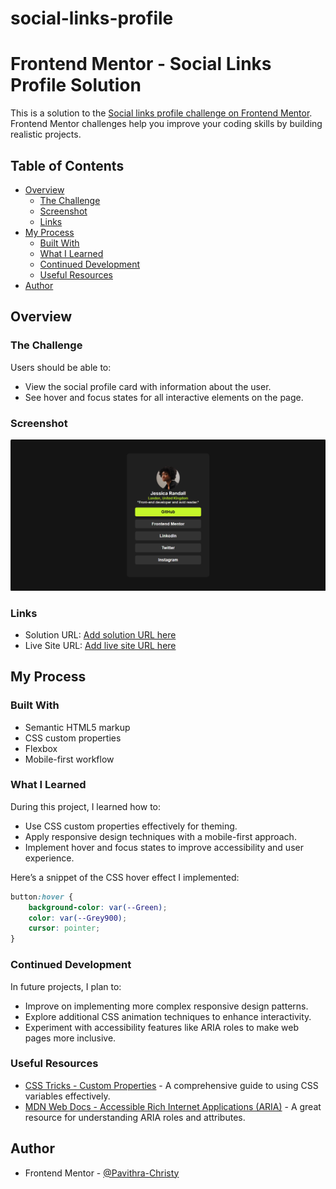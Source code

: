 # social-links-profile
 
# Frontend Mentor - Social Links Profile Solution

This is a solution to the [Social links profile challenge on Frontend Mentor](https://www.frontendmentor.io/challenges/social-links-profile-UG32l9m6dQ). Frontend Mentor challenges help you improve your coding skills by building realistic projects.

## Table of Contents

- [Overview](#overview)
  - [The Challenge](#the-challenge)
  - [Screenshot](#screenshot)
  - [Links](#links)
- [My Process](#my-process)
  - [Built With](#built-with)
  - [What I Learned](#what-i-learned)
  - [Continued Development](#continued-development)
  - [Useful Resources](#useful-resources)
- [Author](#author)

## Overview

### The Challenge

Users should be able to:

- View the social profile card with information about the user.
- See hover and focus states for all interactive elements on the page.

### Screenshot

![Social Links Profile](./assets/images/Screenshot.png)

### Links

- Solution URL: [Add solution URL here]()
- Live Site URL: [Add live site URL here](https://pavithra-christy.github.io/social-links-profile/)

## My Process

### Built With

- Semantic HTML5 markup
- CSS custom properties
- Flexbox
- Mobile-first workflow

### What I Learned

During this project, I learned how to:

- Use CSS custom properties effectively for theming.
- Apply responsive design techniques with a mobile-first approach.
- Implement hover and focus states to improve accessibility and user experience.

Here’s a snippet of the CSS hover effect I implemented:

```css
button:hover {
    background-color: var(--Green);
    color: var(--Grey900);
    cursor: pointer;
}
```

### Continued Development

In future projects, I plan to:

- Improve on implementing more complex responsive design patterns.
- Explore additional CSS animation techniques to enhance interactivity.
- Experiment with accessibility features like ARIA roles to make web pages more inclusive.

### Useful Resources

- [CSS Tricks - Custom Properties](https://css-tricks.com/a-complete-guide-to-custom-properties/) - A comprehensive guide to using CSS variables effectively.
- [MDN Web Docs - Accessible Rich Internet Applications (ARIA)](https://developer.mozilla.org/en-US/docs/Web/Accessibility/ARIA) - A great resource for understanding ARIA roles and attributes.

## Author

- Frontend Mentor - [@Pavithra-Christy](https://www.frontendmentor.io/profile/Pavithra-Christy)
